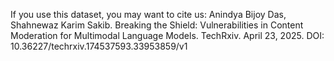 If you use this dataset, you may want to cite us:
Anindya Bijoy Das, Shahnewaz Karim Sakib. Breaking the Shield: Vulnerabilities in Content Moderation for Multimodal Language Models. TechRxiv. April 23, 2025.
DOI: 10.36227/techrxiv.174537593.33953859/v1
